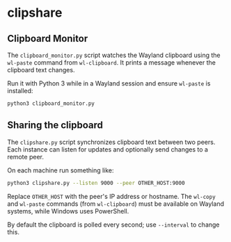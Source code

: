 # clipshare

## Clipboard Monitor

The `clipboard_monitor.py` script watches the Wayland clipboard using the `wl-paste` command from `wl-clipboard`. It prints a message whenever the clipboard text changes.

Run it with Python 3 while in a Wayland session and ensure `wl-paste` is installed:

```bash
python3 clipboard_monitor.py
```

## Sharing the clipboard

The `clipshare.py` script synchronizes clipboard text between two peers. Each
instance can listen for updates and optionally send changes to a remote peer.

On each machine run something like:

```bash
python3 clipshare.py --listen 9000 --peer OTHER_HOST:9000
```

Replace `OTHER_HOST` with the peer's IP address or hostname. The `wl-copy` and
`wl-paste` commands (from `wl-clipboard`) must be available on Wayland systems,
while Windows uses PowerShell.

By default the clipboard is polled every second; use `--interval` to change
this.
